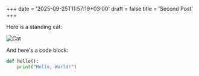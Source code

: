 +++
date = '2025-09-25T11:57:19+03:00'
draft = false
title = 'Second Post'
+++

Here is a standing cat:

![Cat](/images/cat.jpg)

And here's a code block:

```python
def hello():
    print("Hello, World!")